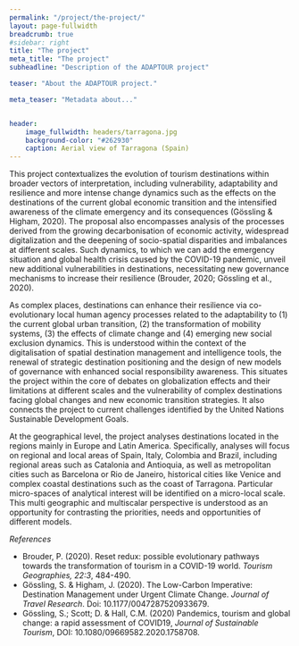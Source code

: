 ```yaml
---
permalink: "/project/the-project/"
layout: page-fullwidth
breadcrumb: true
#sidebar: right
title: "The project"
meta_title: "The project"
subheadline: "Description of the ADAPTOUR project"

teaser: "About the ADAPTOUR project." 

meta_teaser: "Metadata about..."


header:
    image_fullwidth: headers/tarragona.jpg
    background-color: "#262930"
    caption: Aerial view of Tarragona (Spain)
---
```

This project contextualizes the evolution of tourism destinations within broader vectors of interpretation, including vulnerability, adaptability and resilience and more intense change dynamics such as the effects on the destinations of the current global economic transition and the intensified awareness of the climate emergency and its consequences (Gössling & Higham, 2020). The proposal also encompasses analysis of the processes derived from the growing decarbonisation of economic activity, widespread digitalization and the deepening of socio-spatial disparities and imbalances at different scales. Such dynamics, to which we can add the emergency situation and global health crisis caused by the COVID-19 pandemic, unveil new additional vulnerabilities in destinations, necessitating new governance mechanisms to increase their resilience (Brouder, 2020; Gössling et al., 2020).

As complex places, destinations can enhance their resilience via co-evolutionary local human agency processes related to the adaptability to (1) the current global urban transition, (2) the transformation of mobility systems, (3) the effects of climate change and (4) emerging new social exclusion dynamics. This is understood within the context of the digitalisation of spatial destination management and intelligence tools, the renewal of strategic destination positioning and the design of new models of governance with enhanced social responsibility awareness. This situates the project within the core of debates on globalization effects and their limitations at different scales and the vulnerability of complex destinations facing global changes and new economic transition strategies. It also connects the project to current challenges identified by the United Nations Sustainable Development Goals.

At the geographical level, the project analyses destinations located in the regions mainly in Europe and Latin America. Specifically, analyses will focus on regional and local areas of Spain, Italy, Colombia and Brazil, including regional areas such as Catalonia and Antioquia, as well as metropolitan cities such as Barcelona or Rio de Janeiro, historical cities like Venice and complex coastal destinations such as the coast of Tarragona. Particular micro-spaces of analytical interest will be identified on a micro-local scale. This multi geographic and multiscalar perspective is understood as an opportunity for contrasting the priorities, needs and opportunities of different models.

*References*
- Brouder, P. (2020). Reset redux: possible evolutionary pathways towards the transformation of tourism in a COVID-19 world. *Tourism Geographies, 22:3*, 484-490.
- Gössling, S. & Higham, J. (2020). The Low-Carbon Imperative: Destination Management under Urgent Climate Change. *Journal of Travel Research*. Doi: 10.1177/0047287520933679.
- Gössling, S.; Scott; D. & Hall, C.M. (2020) Pandemics, tourism and global change: a rapid assessment of COVID19, *Journal of Sustainable Tourism*, DOI: 10.1080/09669582.2020.1758708.
